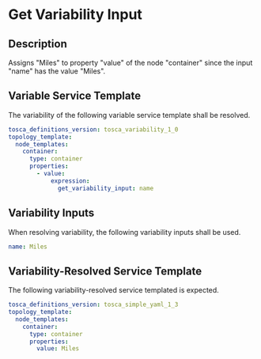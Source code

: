 # Get Variability Input

## Description

Assigns "Miles" to property "value" of the node "container" since the input "name" has the value "Miles".

## Variable Service Template

The variability of the following variable service template shall be resolved.

```yaml linenums="1"
tosca_definitions_version: tosca_variability_1_0
topology_template:
  node_templates:
    container:
      type: container
      properties:
        - value:
            expression:
              get_variability_input: name
```

## Variability Inputs

When resolving variability, the following variability inputs shall be used.

```yaml linenums="1"
name: Miles
```



## Variability-Resolved Service Template

The following variability-resolved service templated is expected.

```yaml linenums="1"
tosca_definitions_version: tosca_simple_yaml_1_3
topology_template:
  node_templates:
    container:
      type: container
      properties:
        value: Miles
```


